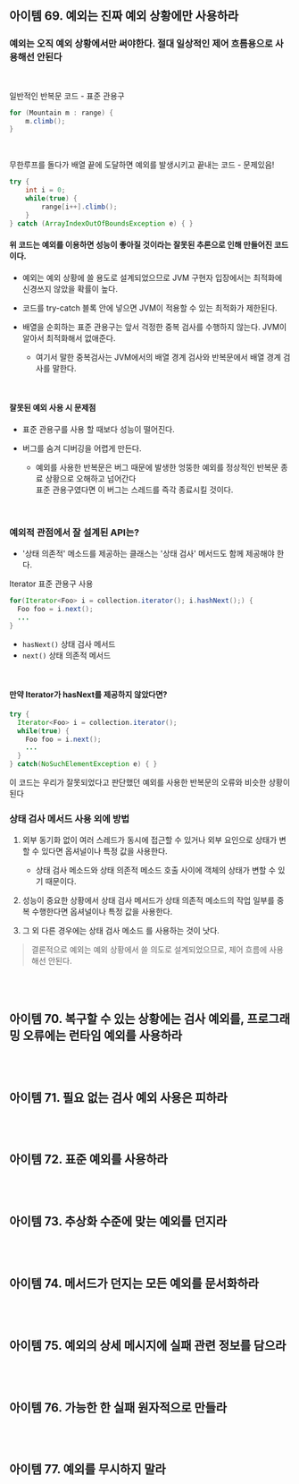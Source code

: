 ## 아이템 69. 예외는 진짜 예외 상황에만 사용하라

### 예외는 오직 예외 상황에서만 써야한다. 절대 일상적인 제어 흐름용으로 사용해선 안된다
<br>

일반적인 반복문 코드 - 표준 관용구
```java
for (Mountain m : range) {
    m.climb();
}
```
<br>

무한루프를 돌다가 배열 끝에 도달하면 예외를 발생시키고 끝내는 코드 - 문제있음!
```java
try {
    int i = 0;
    while(true) {
        range[i++].climb();
    }
} catch (ArrayIndexOutOfBoundsException e) { }
```
#### 위 코드는 예외를 이용하면 성능이 좋아질 것이라는 잘못된 추론으로 인해 만들어진 코드이다.

- 예외는 예외 상황에 쓸 용도로 설계되었으므로 JVM 구현자 입장에서는 최적화에 신경쓰지 않았을 확률이 높다.

- 코드를 try-catch 블록 안에 넣으면 JVM이 적용할 수 있는 최적화가 제한된다.

- 배열을 순회하는 표준 관용구는 앞서 걱정한 중복 검사를 수행하지 않는다. JVM이 알아서 최적화해서 없애준다.
  - 여기서 말한 중복검사는 JVM에서의 배열 경계 검사와 반복문에서 배열 경계 검사를 말한다.
<br>

#### 잘못된 예외 사용 시 문제점

- 표준 관용구를 사용 할 때보다 성능이 떨어진다.

- 버그를 숨겨 디버깅을 어렵게 만든다.
  - 예외를 사용한 반복문은 버그 때문에 발생한 엉뚱한 예외를 정상적인 반복문 종료 상황으로 오해하고 넘어간다   
  표준 관용구였다면 이 버그는 스레드를 즉각 종료시킬 것이다.
<br>

### 예외적 관점에서 잘 설계된 API는?

- '상태 의존적' 메소드를 제공하는 클래스는 '상태 검사' 메서드도 함께 제공해야 한다.  

Iterator 표준 관용구 사용
```java
for(Iterator<Foo> i = collection.iterator(); i.hashNext();) {
  Foo foo = i.next();
  ...
}
```
- `hasNext()` 상태 검사 메서드
- `next()` 상태 의존적 메서드
<br>

#### 만약 Iterator가 hasNext를 제공하지 않았다면?

```java
try {
  Iterator<Foo> i = collection.iterator();
  while(true) {
    Foo foo = i.next();
    ...
  }
} catch(NoSuchElementException e) { }
```
이 코드는 우리가 잘못되었다고 판단했던 예외를 사용한 반복문의 오류와 비슷한 상황이 된다
<br>

### 상태 검사 메서드 사용 외에 방법

1. 외부 동기화 없이 여러 스레드가 동시에 접근할 수 있거나 외부 요인으로 상태가 변할 수 있다면 옵셔널이나 특정 값을 사용한다.
   - 상태 검사 메소드와 상태 의존적 메소드 호출 사이에 객체의 상태가 변할 수 있기 때문이다.
   
2. 성능이 중요한 상황에서 상태 검사 메서드가 상태 의존적 메소드의 작업 일부를 중복 수행한다면 옵셔널이나 특정 값을 사용한다.

3. 그 외 다른 경우에는 상태 검사 메소드 를 사용하는 것이 낫다.

>결론적으로 예외는 예외 상황에서 쓸 의도로 설계되었으므로, 제어 흐름에 사용해선 안된다.

<br></br>
## 아이템 70. 복구할 수 있는 상황에는 검사 예외를, 프로그래밍 오류에는 런타임 예외를 사용하라

<br></br>
## 아이템 71. 필요 없는 검사 예외 사용은 피하라

<br></br>
## 아이템 72. 표준 예외를 사용하라

<br></br>
## 아이템 73. 추상화 수준에 맞는 예외를 던지라

<br></br>
## 아이템 74. 메서드가 던지는 모든 예외를 문서화하라

<br></br>
## 아이템 75. 예외의 상세 메시지에 실패 관련 정보를 담으라

<br></br>
## 아이템 76. 가능한 한 실패 원자적으로 만들라

<br></br>
## 아이템 77. 예외를 무시하지 말라
